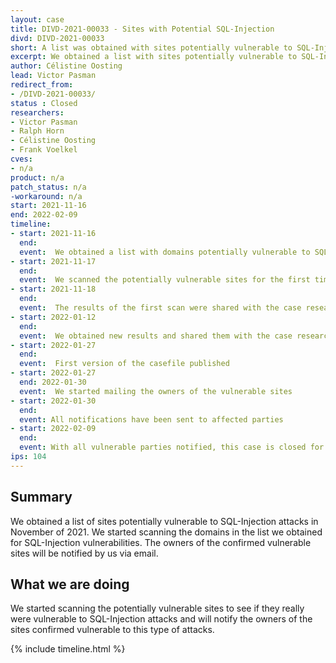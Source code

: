```yaml
---
layout: case
title: DIVD-2021-00033 - Sites with Potential SQL-Injection
divd: DIVD-2021-00033
short: A list was obtained with sites potentially vulnerable to SQL-Injection
excerpt: We obtained a list with sites potentially vulnerable to SQL-Injection
author: Célistine Oosting
lead: Victor Pasman
redirect_from:
- /DIVD-2021-00033/
status : Closed
researchers:
- Victor Pasman
- Ralph Horn
- Célistine Oosting
- Frank Voelkel
cves:
- n/a
product: n/a
patch_status: n/a
-workaround: n/a
start: 2021-11-16
end: 2022-02-09
timeline:
- start: 2021-11-16
  end:
  event:  We obtained a list with domains potentially vulnerable to SQL-Injection
- start: 2021-11-17
  end:
  event:  We scanned the potentially vulnerable sites for the first time
- start: 2021-11-18
  end:
  event:  The results of the first scan were shared with the case researchers
- start: 2022-01-12
  end:
  event:  We obtained new results and shared them with the case researchers
- start: 2022-01-27
  end:
  event:  First version of the casefile published
- start: 2022-01-27
  end: 2022-01-30
  event:  We started mailing the owners of the vulnerable sites
- start: 2022-01-30
  end:
  event: All notifications have been sent to affected parties
- start: 2022-02-09
  end:
  event: With all vulnerable parties notified, this case is closed for DIVD.
ips: 104
---
```



## Summary

We obtained a list of sites potentially vulnerable to SQL-Injection attacks in November of 2021. We started scanning the domains in the list we obtained for SQL-Injection vulnerabilities. The owners of the confirmed vulnerable sites will be notified by us via email.

## What we are doing

We started scanning the potentially vulnerable sites to see if they really were vulnerable to SQL-Injection attacks and will notify the owners of the sites confirmed vulnerable to this type of attacks.

{% include timeline.html %}
